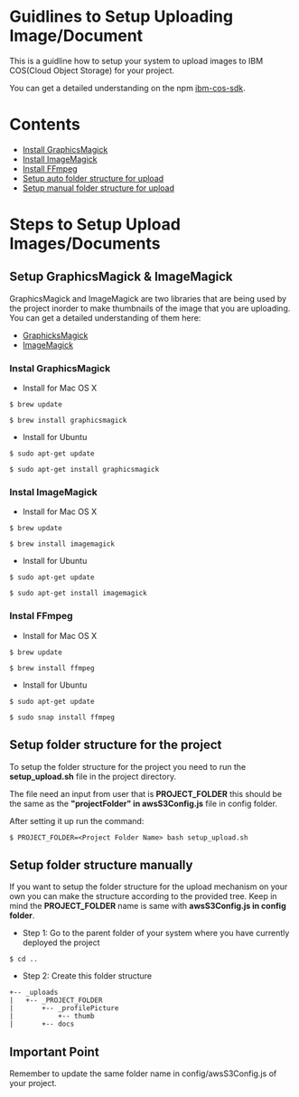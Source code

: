# Guidlines to Setup Uploading Image/Document

This is a guidline how to setup your system to upload images to IBM COS(Cloud Object Storage) for your project.

You can get a detailed understanding on the npm [ibm-cos-sdk](https://www.npmjs.com/package/ibm-cos-sdk).

# Contents

* [Install GraphicsMagick](#grapicsmagick)
* [Install ImageMagick](#imagemagick)
* [Install FFmpeg](#ffmpeg)
* [Setup auto folder structure for upload](#auto_folder)
* [Setup manual folder structure for upload](#manual_folder)

# Steps to Setup Upload Images/Documents

## Setup GraphicsMagick & ImageMagick

GraphicsMagick and ImageMagick are two libraries that are being used by the project inorder to make thumbnails of the image that you are uploading. You can get a detailed understanding of them here:

* [GraphicksMagick](http://www.graphicsmagick.org/)
* [ImageMagick](https://imagemagick.org/index.php)

### <a id="grapicsmagick"></a>Instal GraphicsMagick

* Install for Mac OS X

```
$ brew update

$ brew install graphicsmagick

```

* Install for Ubuntu

```
$ sudo apt-get update

$ sudo apt-get install graphicsmagick

```

### <a id="imagemagick"></a>Instal ImageMagick

* Install for Mac OS X

```
$ brew update

$ brew install imagemagick

```

* Install for Ubuntu

```
$ sudo apt-get update

$ sudo apt-get install imagemagick

```

### <a id="ffmpeg"></a>Instal FFmpeg

* Install for Mac OS X

```
$ brew update

$ brew install ffmpeg

```

* Install for Ubuntu

```
$ sudo apt-get update

$ sudo snap install ffmpeg

```

## <a id="auto_folder"></a>Setup folder structure for the project

To setup the folder structure for the project you need to run the **setup_upload.sh** file in the project directory.

The file need an input from user that is **PROJECT_FOLDER** this should be the same as the **"projectFolder" in awsS3Config.js** file in config folder.

After setting it up run the command:

```
$ PROJECT_FOLDER=<Project Folder Name> bash setup_upload.sh 
```

## <a id="manual_folder"></a>Setup folder structure manually

If you want to setup the folder structure for the upload mechanism on your own you can make the structure according to the provided tree. Keep in mind the **PROJECT_FOLDER** name is same with **awsS3Config.js in config folder**.

* Step 1: Go to the parent folder of your system where you have currently deployed the project

```
$ cd ..

```

* Step 2: Create this folder structure

```
+-- _uploads
|   +-- _PROJECT_FOLDER
|       +-- _profilePicture
|           +-- thumb
|       +-- docs

```

## Important Point

Remember to update the same folder name in config/awsS3Config.js of your project.